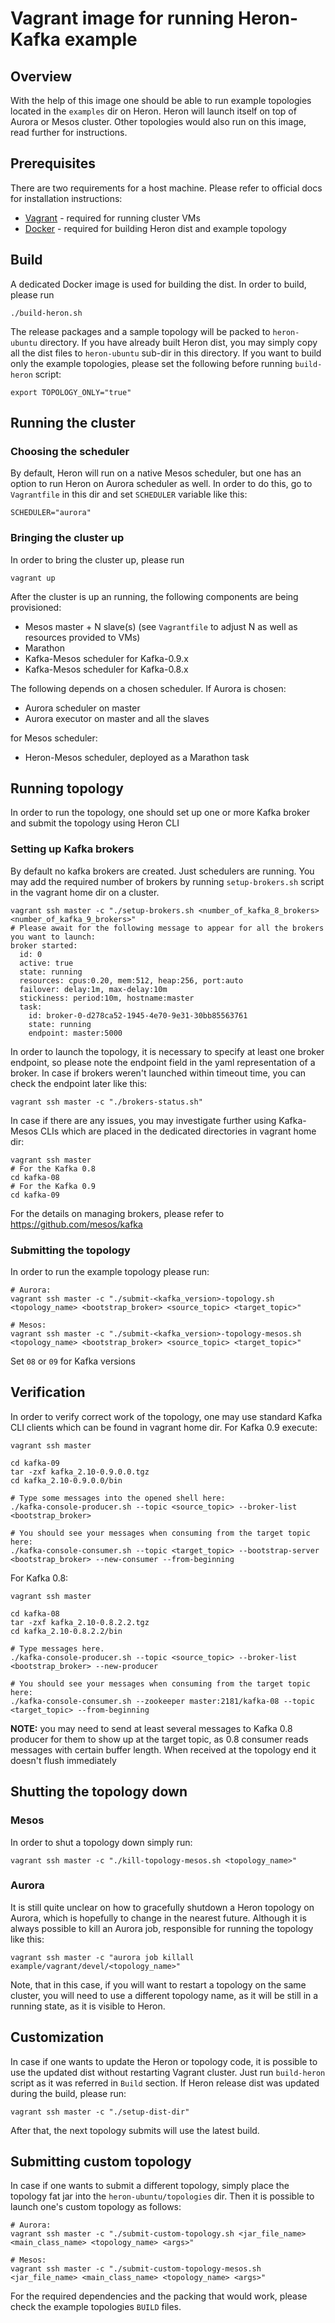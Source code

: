 # Vagrant image for running Heron-Kafka example

## Overview

With the help of this image one should be able to run example topologies located in the `examples` dir on Heron. Heron 
will launch itself on top of Aurora or Mesos cluster. 
Other topologies would also run on this image, read further for instructions. 

## Prerequisites

There are two requirements for a host machine. Please refer to official docs for installation instructions:

- [Vagrant](http://vagrantup.com) - required for running cluster VMs
- [Docker](http://docker.com) - required for building Heron dist and example topology

## Build

A dedicated Docker image is used for building the dist. In order to build, please run
  
```
./build-heron.sh
```

The release packages and a sample topology will be packed to `heron-ubuntu` directory. If you have already built Heron 
dist, you may simply copy all the dist files to `heron-ubuntu` sub-dir in this directory.
If you want to build only the example topologies, please set the following before running `build-heron` script:

```
export TOPOLOGY_ONLY="true"
```

## Running the cluster

### Choosing the scheduler
By default, Heron will run on a native Mesos scheduler, but one has an option to run Heron on Aurora scheduler as well.
In order to do this, go to `Vagrantfile` in this dir and set `SCHEDULER` variable like this:

```
SCHEDULER="aurora"
```

### Bringing the cluster up
In order to bring the cluster up, please run

```
vagrant up
```

After the cluster is up an running, the following components are being provisioned:

- Mesos master + N slave(s) (see `Vagrantfile` to adjust N as well as resources provided to VMs)
- Marathon
- Kafka-Mesos scheduler for Kafka-0.9.x 
- Kafka-Mesos scheduler for Kafka-0.8.x 

The following depends on a chosen scheduler. If Aurora is chosen:
 
- Aurora scheduler on master
- Aurora executor on master and all the slaves

for Mesos scheduler:

- Heron-Mesos scheduler, deployed as a Marathon task 
 
## Running topology

In order to run the topology, one should set up one or more Kafka broker and submit the topology using Heron CLI

### Setting up Kafka brokers

By default no kafka brokers are created. Just schedulers are running. You may add the required number of brokers by 
running `setup-brokers.sh` script in the vagrant home dir on a cluster.

```
vagrant ssh master -c "./setup-brokers.sh <number_of_kafka_8_brokers> <number_of_kafka_9_brokers>"
# Please await for the following message to appear for all the brokers you want to launch:
broker started:
  id: 0
  active: true
  state: running
  resources: cpus:0.20, mem:512, heap:256, port:auto
  failover: delay:1m, max-delay:10m
  stickiness: period:10m, hostname:master
  task:
    id: broker-0-d278ca52-1945-4e70-9e31-30bb85563761
    state: running
    endpoint: master:5000
```

In order to launch the topology, it is necessary to specify at least one broker endpoint, so please note the 
endpoint field in the yaml representation of a broker. In case if brokers weren't launched within timeout time, you can 
check the endpoint later like this: 

```
vagrant ssh master -c "./brokers-status.sh"
```

In case if there are any issues, you may investigate further using Kafka-Mesos CLIs which are placed in the dedicated 
directories in vagrant home dir:

```
vagrant ssh master
# For the Kafka 0.8 
cd kafka-08
# For the Kafka 0.9 
cd kafka-09
```

For the details on managing brokers, please refer to https://github.com/mesos/kafka

### Submitting the topology

In order to run the example topology please run:

```
# Aurora:
vagrant ssh master -c "./submit-<kafka_version>-topology.sh <topology_name> <bootstrap_broker> <source_topic> <target_topic>"
 
# Mesos:
vagrant ssh master -c "./submit-<kafka_version>-topology-mesos.sh <topology_name> <bootstrap_broker> <source_topic> <target_topic>"
```

Set `08` or `09` for Kafka versions

## Verification

In order to verify correct work of the topology, one may use standard Kafka CLI clients which can be found in vagrant 
home dir. For Kafka 0.9 execute:

```
vagrant ssh master

cd kafka-09
tar -zxf kafka_2.10-0.9.0.0.tgz
cd kafka_2.10-0.9.0.0/bin

# Type some messages into the opened shell here:
./kafka-console-producer.sh --topic <source_topic> --broker-list <bootstrap_broker>
 
# You should see your messages when consuming from the target topic here:
./kafka-console-consumer.sh --topic <target_topic> --bootstrap-server <bootstrap_broker> --new-consumer --from-beginning
```

For Kafka 0.8:

```
vagrant ssh master

cd kafka-08
tar -zxf kafka_2.10-0.8.2.2.tgz
cd kafka_2.10-0.8.2.2/bin

# Type messages here. 
./kafka-console-producer.sh --topic <source_topic> --broker-list <bootstrap_broker> --new-producer

# You should see your messages when consuming from the target topic here:
./kafka-console-consumer.sh --zookeeper master:2181/kafka-08 --topic <target_topic> --from-beginning
```

**NOTE:** you may need to send at least several messages to Kafka 0.8 producer for them to show up at the target topic,
 as 0.8 consumer reads messages with certain buffer length. When received at the topology end it doesn't flush 
 immediately

## Shutting the topology down

### Mesos
In order to shut a topology down simply run:

```
vagrant ssh master -c "./kill-topology-mesos.sh <topology_name>"
```

### Aurora
It is still quite unclear on how to gracefully shutdown a Heron topology on Aurora, which is hopefully to change in the nearest 
future. Although it is always possible to kill an Aurora job, responsible for running the topology like this:

```
vagrant ssh master -c "aurora job killall example/vagrant/devel/<topology_name>"
```

Note, that in this case, if you will want to restart a topology on the same cluster, you will need to use a different 
topology name, as it will be still in a running state, as it is visible to Heron.

## Customization

In case if one wants to update the Heron or topology code, it is possible to use the updated dist without restarting
Vagrant cluster. Just run `build-heron` script as it was referred in `Build` section. If Heron release dist was updated 
during the build, please run:

```
vagrant ssh master -c "./setup-dist-dir"
```

After that, the next topology submits will use the latest build.

## Submitting custom topology

In case if one wants to submit a different topology, simply place the topology fat jar into the 
`heron-ubuntu/topologies` dir. Then it is possible to launch one's custom topology as follows:

```
# Aurora:
vagrant ssh master -c "./submit-custom-topology.sh <jar_file_name> <main_class_name> <topology_name> <args>"

# Mesos:
vagrant ssh master -c "./submit-custom-topology-mesos.sh <jar_file_name> <main_class_name> <topology_name> <args>"
```

For the required dependencies and the packing that would work, please check the example topologies `BUILD` files.